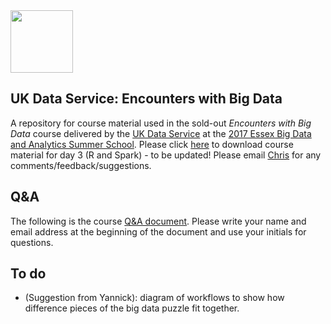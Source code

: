 <img src="http://www.esds.ac.uk/images/ukds_symbol.gif" width="100">

## UK Data Service: Encounters with Big Data
A repository for course material used in the sold-out *Encounters with Big Data* course delivered by the [UK Data Service] at the [2017 Essex Big Data and Analytics Summer School]. Please click [here] to download course material for day 3 (R and Spark) - to be updated! Please email [Chris](mailto:chris.park@protonmail.com) for any comments/feedback/suggestions.

## Q&A 
The following is the course [Q&A document]. Please write your name and email address at the beginning of the document and use your initials for questions.

[2017 Essex Big Data and Analytics Summer School]: https://www.essex.ac.uk/iads/documents/2017-programme.pdf
[UK Data Service]: https://www.ukdataservice.ac.uk/
[here]: https://my.pcloud.com/publink/show?code=XZNOQcZq3lmFpqzmimRpkWfATBnWXwqLttk
[Q&A document]: https://docs.google.com/document/d/1qk2VpcBSdsCKbeLBdolhQiuyr2P-ru_XtetRyBLQCFU/edit?usp=sharing

## To do
- (Suggestion from Yannick): diagram of workflows to show how difference pieces of the big data puzzle fit together.

